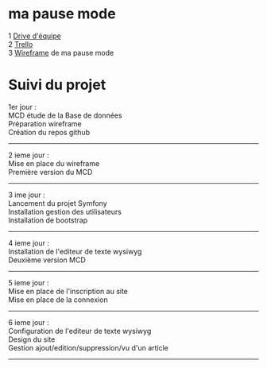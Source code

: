# ma pause mode

1 [Drive d'équipe](https://drive.google.com/drive/u/1/folders/1Pew5RdnP-avd-cMh8Zww8sDfu8jhmpTq)  
2 [Trello](https://trello.com/b/4TxNvAP2/mapausemode)  
3 [Wireframe](https://drive.google.com/drive/u/1/folders/1BTLv7OXXQvWp05yBU4p8FEcAZ9DFYfl0) de ma pause mode

# Suivi du projet 

1er jour :   
    MCD étude de la Base de données  
    Préparation wireframe  
    Création du repos github  

--------
2 ieme jour :  
    Mise en place du wireframe  
    Première version du MCD

--------

3 ime jour :  
    Lancement du projet Symfony  
    Installation gestion des utilisateurs  
    Installation de bootstrap  

--------

4 ieme jour :  
    Installation de l'editeur de texte wysiwyg   
    Deuxième version MCD

--------

5 ieme jour :  
    Mise en place de l'inscription au site  
    Mise en place de la connexion  

-------

6 ieme jour :  
    Configuration de l'editeur de texte wysiwyg  
    Design du site  
    Gestion ajout/edition/suppression/vu d'un article  

-------
